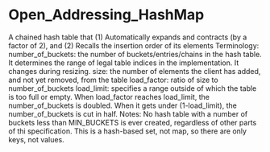 # Open_Addressing_HashMap
A chained hash table that
      (1) Automatically expands and contracts (by a factor of 2), and
      (2) Recalls the insertion order of its elements
    Terminology:
      number_of_buckets: the number of buckets/entries/chains in the hash
                        table. It determines the range of legal table indices in the
                        implementation. It changes during resizing.
      size: the number of elements the client has added, and not yet
            removed, from the table
      load_factor: ratio of size to number_of_buckets
      load_limit: specifies a range outside of which the table is too
                  full or empty. When load_factor reaches load_limit, the
                  number_of_buckets is doubled. When it gets under (1-load_limit),
                  the number_of_buckets is cut in half.
    Notes:
      No hash table with a number of buckets less than MIN_BUCKETS
      is ever created, regardless of other parts of thi specification.
      This is a hash-based set, not map, so there are only keys, not values.
